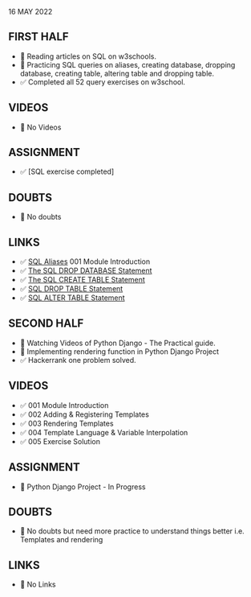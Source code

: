 16 MAY 2022

## FIRST HALF

- 🚧 Reading articles on SQL on w3schools.
- 🚧 Practicing SQL queries on aliases, creating database, dropping database, creating table, altering table and dropping table.
- ✅ Completed all 52 query exercises on w3school.

## VIDEOS

- 🚫 No Videos

## ASSIGNMENT

- ✅ [SQL exercise completed]

## DOUBTS

- 🚫 No doubts

## LINKS

- ✅ [SQL Aliases](https://www.w3schools.com/sql/sql_alias.asp)
001 Module Introduction
- ✅ [The SQL DROP DATABASE Statement](https://www.w3schools.com/sql/sql_drop_db.asp)
- ✅ [The SQL CREATE TABLE Statement](https://www.w3schools.com/sql/sql_create_table.asp)
- ✅ [SQL DROP TABLE Statement](https://www.w3schools.com/sql/sql_drop_table.asp)
- ✅ [SQL ALTER TABLE Statement](https://www.w3schools.com/sql/sql_alter.asp)

## SECOND HALF

- 🚧 Watching Videos of Python Django - The Practical guide.
- 🚧 Implementing rendering function in Python Django Project
- ✅ Hackerrank one problem solved.

## VIDEOS

- ✅ 001 Module Introduction
- ✅ 002 Adding & Registering Templates
- ✅ 003 Rendering Templates
- ✅ 004 Template Language & Variable Interpolation
- ✅ 005 Exercise Solution

## ASSIGNMENT

- 🚧 Python Django Project - In Progress

## DOUBTS

- 🚧 No doubts but need more practice to understand things better i.e. Templates and rendering

## LINKS

- 🚫 No Links